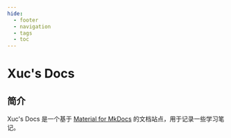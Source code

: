 ```yaml
---
hide:
  - footer
  - navigation
  - tags
  - toc
---
```


# Xuc's Docs

## 简介

Xuc's Docs 是一个基于 [Material for MkDocs](https://squidfunk.github.io/mkdocs-material/) 的文档站点，用于记录一些学习笔记。
